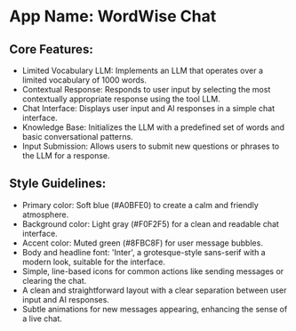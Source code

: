 # **App Name**: WordWise Chat

## Core Features:

- Limited Vocabulary LLM: Implements an LLM that operates over a limited vocabulary of 1000 words.
- Contextual Response: Responds to user input by selecting the most contextually appropriate response using the tool LLM.
- Chat Interface: Displays user input and AI responses in a simple chat interface.
- Knowledge Base: Initializes the LLM with a predefined set of words and basic conversational patterns.
- Input Submission: Allows users to submit new questions or phrases to the LLM for a response.

## Style Guidelines:

- Primary color: Soft blue (#A0BFE0) to create a calm and friendly atmosphere.
- Background color: Light gray (#F0F2F5) for a clean and readable chat interface.
- Accent color: Muted green (#8FBC8F) for user message bubbles.
- Body and headline font: 'Inter', a grotesque-style sans-serif with a modern look, suitable for the interface.
- Simple, line-based icons for common actions like sending messages or clearing the chat.
- A clean and straightforward layout with a clear separation between user input and AI responses.
- Subtle animations for new messages appearing, enhancing the sense of a live chat.